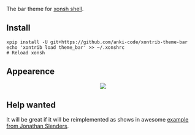 The bar theme for [xonsh shell](https://xon.sh).

## Install
```
xpip install -U git+https://github.com/anki-code/xontrib-theme-bar
echo 'xontrib load theme_bar' >> ~/.xonshrc
# Reload xonsh
```

## Appearence
<p align="center">  
  <a href="https://asciinema.org/a/osSEzqnmH9pMYEZibNe2K7ZL7" target="_blank"><img src="https://asciinema.org/a/osSEzqnmH9pMYEZibNe2K7ZL7.svg"></a><br>
</p>

## Help wanted
It will be great if it will be reimplemented as shows in awesome [example from Jonathan Slenders](https://github.com/prompt-toolkit/python-prompt-toolkit/blob/master/examples/prompts/fancy-zsh-prompt.py). 